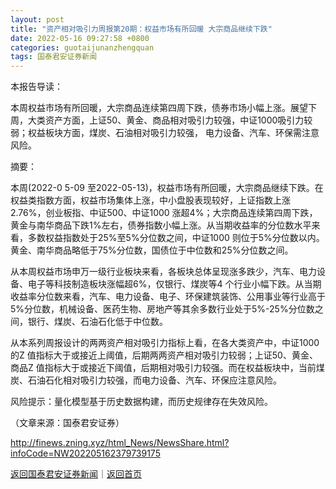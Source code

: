 ```yaml
---
layout: post
title: "资产相对吸引力周报第20期：权益市场有所回暖 大宗商品继续下跌"
date: 2022-05-16 09:27:58 +0800
categories: guotaijunanzhengquan
tags: 国泰君安证券新闻
---
```

<p>本报告导读：</p>
 <p>本周权益市场有所回暖，大宗商品连续第四周下跌，债券市场小幅上涨。展望下周，大类资产方面，上证50、黄金、商品相对吸引力较强，中证1000吸引力较弱；权益板块方面，煤炭、石油相对吸引力较强， 电力设备、汽车、环保需注意风险。</p>
 <p>摘要：</p>
 <p>本周(2022-0 5-09 至2022-05-13)，权益市场有所回暖，大宗商品继续下跌。在权益类指数方面，权益市场集体上涨，中小盘股表现较好，上证指数上涨2.76%，创业板指、中证500、中证1000 涨超4%；大宗商品连续第四周下跌，黄金与南华商品下跌1%左右，债券指数小幅上涨。从当期收益率的分位数水平来看，多数权益指数处于25%至5%分位数之间，中证1000 则位于5%分位数以内。黄金、南华商品略低于75%分位数，国债位于中位数和25%分位数之间。</p>
 <p>从本周权益市场申万一级行业板块来看，各板块总体呈现涨多跌少，汽车、电力设备、电子等科技制造板块涨幅超6%，仅银行、煤炭等4 个行业小幅下跌。从当期收益率分位数来看，汽车、电力设备、电子、环保建筑装饰、公用事业等行业高于5%分位数，机械设备、医药生物、房地产等其余多数行业处于5%-25%分位数之间，银行、煤炭、石油石化低于中位数。</p>
 <p>从本系列周报设计的两两资产相对吸引力指标上看，在各大类资产中，中证1000 的Z 值指标大于或接近上阈值，后期两两资产相对吸引力较弱；上证50、黄金、商品Z 值指标大于或接近下阈值，后期相对吸引力较强。而在权益板块中，当前煤炭、石油石化相对吸引力较强，而电力设备、汽车、环保应注意风险。</p>
 <p>风险提示：量化模型基于历史数据构建，而历史规律存在失效风险。</p><p class="em_media">（文章来源：国泰君安证券）</p>

<http://finews.zning.xyz/html_News/NewsShare.html?infoCode=NW202205162379739175>

[返回国泰君安证券新闻](//finews.withounder.com/category/guotaijunanzhengquan.html)｜[返回首页](//finews.withounder.com/)